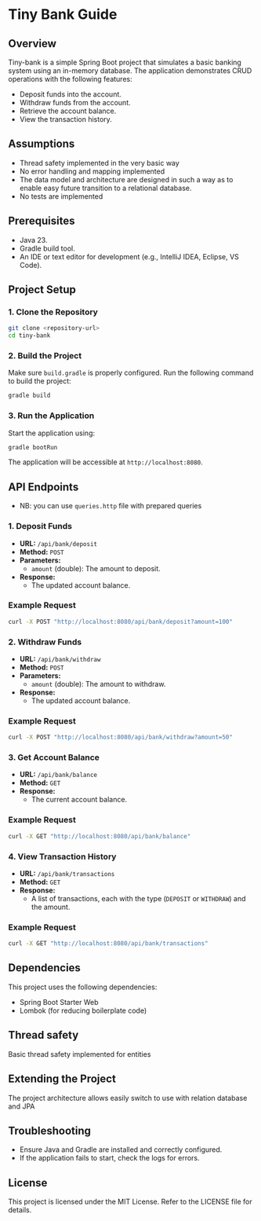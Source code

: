 # Tiny Bank Guide

## Overview
Tiny-bank is a simple Spring Boot project that simulates a basic banking system using an in-memory database. The application demonstrates CRUD operations with the following features:

- Deposit funds into the account.
- Withdraw funds from the account.
- Retrieve the account balance.
- View the transaction history.

## Assumptions
- Thread safety implemented in the very basic way
- No error handling and mapping implemented
- The data model and architecture are designed in such a way as to enable easy future transition to a relational database.
- No tests are implemented 

## Prerequisites
- Java 23.
- Gradle build tool.
- An IDE or text editor for development (e.g., IntelliJ IDEA, Eclipse, VS Code).

## Project Setup

### 1. Clone the Repository
```bash
git clone <repository-url>
cd tiny-bank
```

### 2. Build the Project
Make sure `build.gradle` is properly configured. Run the following command to build the project:
```bash
gradle build
```

### 3. Run the Application
Start the application using:
```bash
gradle bootRun
```

The application will be accessible at `http://localhost:8080`.

## API Endpoints
* NB: you can use `queries.http` file with prepared queries

### 1. Deposit Funds
- **URL:** `/api/bank/deposit`
- **Method:** `POST`
- **Parameters:**
    - `amount` (double): The amount to deposit.
- **Response:**
    - The updated account balance.

### Example Request
```bash
curl -X POST "http://localhost:8080/api/bank/deposit?amount=100"
```

### 2. Withdraw Funds
- **URL:** `/api/bank/withdraw`
- **Method:** `POST`
- **Parameters:**
    - `amount` (double): The amount to withdraw.
- **Response:**
    - The updated account balance.

### Example Request
```bash
curl -X POST "http://localhost:8080/api/bank/withdraw?amount=50"
```

### 3. Get Account Balance
- **URL:** `/api/bank/balance`
- **Method:** `GET`
- **Response:**
    - The current account balance.

### Example Request
```bash
curl -X GET "http://localhost:8080/api/bank/balance"
```

### 4. View Transaction History
- **URL:** `/api/bank/transactions`
- **Method:** `GET`
- **Response:**
    - A list of transactions, each with the type (`DEPOSIT` or `WITHDRAW`) and the amount.

### Example Request
```bash
curl -X GET "http://localhost:8080/api/bank/transactions"
```

## Dependencies
This project uses the following dependencies:
- Spring Boot Starter Web
- Lombok (for reducing boilerplate code)

## Thread safety
Basic thread safety implemented for entities

## Extending the Project
The project architecture allows easily switch to use with relation database and JPA 

## Troubleshooting
- Ensure Java and Gradle are installed and correctly configured.
- If the application fails to start, check the logs for errors.

## License
This project is licensed under the MIT License. Refer to the LICENSE file for details.
